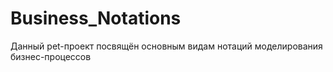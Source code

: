 # Business_Notations
Данный pet-проект посвящён основным видам нотаций моделирования бизнес-процессов
